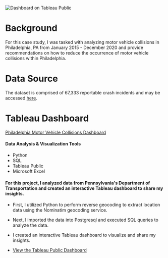 ![Dashboard on Tableau Public](https://github.com/MatthewLSnell/Philadelphia-Pedestrian-Fatalities-Analysis-in-SQL-Tableau/blob/main/Case%20Study%20Analysis%20of%20Philadelphia's%20Motor%20Vehicle%20Collisions%20Cover.png)

# Background

For this case study, I was tasked with analyzing motor vehicle collisions in Philadelphia, PA from January 2015 - December 2020 and provide recommendations on how to reduce the occurrence of motor vehicle collisions within Philadelphia. 

# Data Source

The dataset is comprised of 67,333 reportable crash incidents and may be accessed [here](https://pennshare.maps.arcgis.com/apps/webappviewer/index.html?id=8fdbf046e36e41649bbfd9d7dd7c7e7e).

# Tableau Dashboard

[Philadelphia Motor Vehicle Collisions Dashboard](https://public.tableau.com/app/profile/matthew.snell1329/viz/PhiladelphiaMotorVehicleCollisionsDashboard/PHLMVADashboard-Summary)

#### Data Analysis & Visualization Tools
+ Python
+ SQL
+ Tableau Public
+ Microsoft Excel

#### For this project, I analyzed data from Pennsylvania's Department of Transportation and created an interactive Tableau dashboard to share my insights.  

+ First, I utilized Python to perform reverse geocoding to extract location data using the Nominatim geocoding service.
+ Next, I imported the data into Postgresql and executed SQL queries to analyze the data.
+ I created an interactive Tableau dashboard to visualize and share my insights. 



+ [View the Tableau Public Dashboard](https://public.tableau.com/profile/matthew.snell1329#!/vizhome/PhiladelphiaPedestrianFatalities/PhiladelphiasFatalPedestrianCrashes2017-2019)


